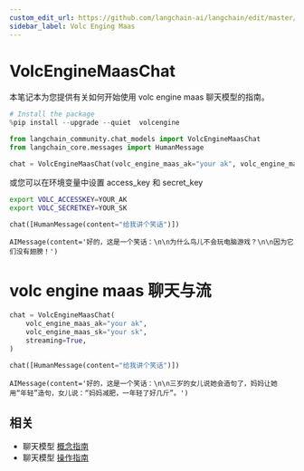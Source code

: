 ```yaml
---
custom_edit_url: https://github.com/langchain-ai/langchain/edit/master/docs/docs/integrations/chat/volcengine_maas.ipynb
sidebar_label: Volc Enging Maas
---
```


# VolcEngineMaasChat

本笔记本为您提供有关如何开始使用 volc engine maas 聊天模型的指南。

```python
# Install the package
%pip install --upgrade --quiet  volcengine
```

```python
from langchain_community.chat_models import VolcEngineMaasChat
from langchain_core.messages import HumanMessage
```

```python
chat = VolcEngineMaasChat(volc_engine_maas_ak="your ak", volc_engine_maas_sk="your sk")
```

或您可以在环境变量中设置 access_key 和 secret_key
```bash
export VOLC_ACCESSKEY=YOUR_AK
export VOLC_SECRETKEY=YOUR_SK
```

```python
chat([HumanMessage(content="给我讲个笑话")])
```

```output
AIMessage(content='好的，这是一个笑话：\n\n为什么鸟儿不会玩电脑游戏？\n\n因为它们没有翅膀！')
```

# volc engine maas 聊天与流

```python
chat = VolcEngineMaasChat(
    volc_engine_maas_ak="your ak",
    volc_engine_maas_sk="your sk",
    streaming=True,
)
```

```python
chat([HumanMessage(content="给我讲个笑话")])
```

```output
AIMessage(content='好的，这是一个笑话：\n\n三岁的女儿说她会造句了，妈妈让她用“年轻”造句，女儿说：“妈妈减肥，一年轻了好几斤”。')
```

## 相关

- 聊天模型 [概念指南](/docs/concepts/#chat-models)
- 聊天模型 [操作指南](/docs/how_to/#chat-models)